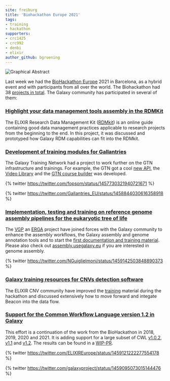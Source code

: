 ```yaml
---
site: freiburg
title: 'Biohackathon Europe 2021'
tags:
- training
- hackathon
supporters:
- crc1425
- crc992
- denbi
- elixir
author_github: bgruening
---
```


![Graphical Abstract](/assets/media/bhlogolo.png)

Last week we had the [BioHackathon Europe](https://elixir-europe.org/events/biohackathon-europe) 2021 in Barcelona, as a hybrid event and with participants from all over the world.
The Biohackathon had 38 [projects in total](https://biohackathon-europe.org/projects.html). The Galaxy community has participated in several of them:


### [Highlight your data management tools assembly in the RDMKit](https://github.com/elixir-europe/bioHackathon-projects-2021/tree/master/projects/4)

The ELIXIR Research Data Management Kit ([RDMkit](https://rdmkit.elixir-europe.org)) is an online guide containing good data management practices applicable to research projects from the beginning to the end. In this project, it was discussed and prototyped how Galaxy RDM capabilities can fit into the RDMkit.

### [Development of training modules for Gallantries](https://github.com/elixir-europe/bioHackathon-projects-2021/tree/master/projects/10)

The Galaxy Training Network had a project to work further on the GTN infrastructure and trainings. For example, the GTN got a cool [new API](https://training.galaxyproject.org/training-material/news/2021/11/10/api.html), the [Video Library](https://training.galaxyproject.org/training-material/news/2021/11/23/video-library.html) and the [GTN course builder](https://www.youtube.com/watch?v=a3FJiaCA8Kc) was developed.

{% twitter https://twitter.com/fopsom/status/1457730321940721671 %}

{% twitter https://twitter.com/Gallantries_EU/status/1458844030616358918 %}


### [Implementation, testing and training on reference genome assembly pipelines for the eukaryotic tree of life](https://github.com/elixir-europe/bioHackathon-projects-2021/tree/master/projects/33)

The [VGP](https://vertebrategenomesproject.org) an [ERGA](https://www.erga-biodiversity.eu/) project have joined forces with the Galaxy community to enhance the assembly
workflows, the Galaxy assembly and genome annotation tools and to start the [first documentation and training material](https://training.galaxyproject.org/training-material/topics/assembly/tutorials/vgp_genome_assembly/tutorial.html).
Please also check out [assembly.usegalaxy.eu](https://assembly.usegalaxy.eu) if you are interested in genome assembly.

{% twitter https://twitter.com/NGuiglielmoni/status/1459142503848890373 %}

### [Galaxy training resources for CNVs detection software](https://github.com/elixir-europe/bioHackathon-projects-2021/tree/master/projects/34)

The ELIXIR CNV community have improved the [training](https://training.galaxyproject.org/training-material/topics/variant-analysis/) material during the hackathon and
discussed extensively how to move forward and integate Beacon into the data flow.

### [Support for the Common Workflow Language version 1.2 in Galaxy](https://github.com/elixir-europe/bioHackathon-projects-2021/tree/master/projects/37)

This effort is a continuation of the work from the BioHackathon in 2018, 2019, 2020 and 2021. It is adding support for a large subset of CWL [v1.0.2](https://www.commonwl.org/v1.0/), [v1.1](https://www.commonwl.org/v1.1/) and [v1.2](https://www.commonwl.org/v1.2/). The results can be found in a [WIP-PR](https://github.com/galaxyproject/galaxy/pull/12909).


{% twitter https://twitter.com/ELIXIREurope/status/1459121222277554178 %}

{% twitter https://twitter.com/galaxyproject/status/1459095073015144476 %}


